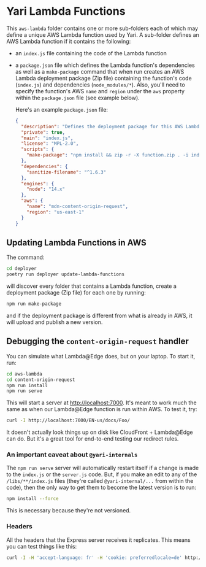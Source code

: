 # Yari Lambda Functions

This `aws-lambda` folder contains one or more sub-folders each of which may
define a unique AWS Lambda function used by Yari. A sub-folder defines an AWS
Lambda function if it contains the following:

- an `index.js` file containing the code of the Lambda function
- a `package.json` file which defines the Lambda function's dependencies as well
  as a `make-package` command that when run creates an AWS Lambda deployment
  package (Zip file) containing the function's code (`index.js`) and
  dependencies (`node_modules/*`). Also, you'll need to specify the function's
  AWS `name` and `region` under the `aws` property within the `package.json`
  file (see example below).

  Here's an example `package.json` file:

  ```json
  {
    "description": "Defines the deployment package for this AWS Lambda function.",
    "private": true,
    "main": "index.js",
    "license": "MPL-2.0",
    "scripts": {
      "make-package": "npm install && zip -r -X function.zip . -i index.js 'node_modules/*'"
    },
    "dependencies": {
      "sanitize-filename": "^1.6.3"
    },
    "engines": {
      "node": "14.x"
    },
    "aws": {
      "name": "mdn-content-origin-request",
      "region": "us-east-1"
    }
  }
  ```

## Updating Lambda Functions in AWS

The command:

```sh
cd deployer
poetry run deployer update-lambda-functions
```

will discover every folder that contains a Lambda function, create a deployment
package (Zip file) for each one by running:

```sh
npm run make-package
```

and if the deployment package is different from what is already in AWS, it will
upload and publish a new version.

## Debugging the `content-origin-request` handler

You can simulate what Lambda@Edge does, but on your laptop. To start it, run:

```sh
cd aws-lambda
cd content-origin-request
npm run install
npm run serve
```

This will start a server at <http://localhost:7000>. It's meant to work much the
same as when our Lambda@Edge function is run within AWS. To test it, try:

```sh
curl -I http://localhost:7000/EN-us/docs/Foo/
```

It doesn't actually look things up on disk like CloudFront + Lambda@Edge can do.
But it's a great tool for end-to-end testing our redirect rules.

### An important caveat about `@yari-internals`

The `npm run serve` server will automatically restart itself if a change is made
to the `index.js` or the `server.js` code. But, if you make an edit to any of
the `/libs/**/index.js` files (they're called `@yari-internal/...` from within
the code), then the only way to get them to become the latest version is to run:

```sh
npm install --force
```

This is necessary because they're not versioned.

### Headers

All the headers that the Express server receives it replicates. This means you
can test things like this:

```sh
curl -I -H 'accept-language: fr' -H 'cookie: preferredlocale=de' http://localhost:7000/docs/Web
```
